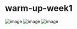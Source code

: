 # warm-up-week1
![image](https://github.com/tianyun6655/warm-up-week1/blob/master/week1.PNG)
![image](https://github.com/tianyun6655/warm-up-week1/blob/master/images/warm-up-android-javascript-native.jpg)
![image](https://github.com/tianyun6655/warm-up-week1/blob/master/images/warm-up-android-javascript-native2.jpg)
